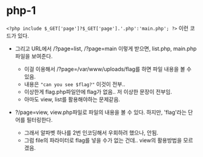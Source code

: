 # php-1

`<?php include $_GET['page']?$_GET['page'].'.php':'main.php'; ?>`
이런 코드가 있다. 
- 그리고 URL에서
/?page=list, /?page=main 이렇게 받으면, list.php, main.php파일을 보여준다. 
    - 이걸 이용해서 /?page=/var/www/uploads/flag를 하면 파일 내용을 볼 수 있음. 
    - 내용은 `"can you see $flag?"` 이것이 전부..
    - 이상한게 flag.php파일안에 flag가 없음.. 저 이상한 문장이 전부임.
    - 아마도 view, list를 활용해야하는 문제같음. 

- ?/page=view, view.php파일로 파일의 내용을 볼 수 있다. 하지만, 'flag'라는 단어를 필터링한다. 
    - 그래서 알파벳 하나를 2번 인코딩해서 우회하려 했으나, 안됨.
    - 그럼 file의 파라미터로 flag를 넣을 수가 없는 건데.. view의 활용방법을 모르겠음.